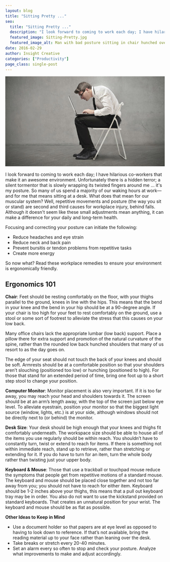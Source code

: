 ```yaml
---
layout: blog
title: "Sitting Pretty ..."
seo:
  title: "Sitting Pretty ..."
  description: "I look forward to coming to work each day; I have hilarious co-workers that make it an awesome environment. Unfortunately there is a hidden terror; a silent tormentor that is slowly wrapping its twisted fingers around me... it's my posture."
  featured_image: Sitting-Pretty.jpg
  featured_image_alt: Man with bad posture sitting in chair hunched over laptop
date: 2016-02-29
author: Insight Creative
categories: ["Productivity"]
page_class: single-post
---
```


![Man with bad posture sitting in chair hunched over laptop](Sitting-Pretty.jpg)

I look forward to coming to work each day; I have hilarious co-workers that make it an awesome environment. Unfortunately there is a hidden terror; a silent tormentor that is slowly wrapping its twisted fingers around me ... it's my posture. So many of us spend a majority of our waking hours at work—and for me that means sitting at a desk. What does that mean for our muscular system? Well, repetitive movements and posture (the way you sit or stand) are second and third causes for workplace injury, behind falls. Although it doesn't seem like these small adjustments mean anything, it can make a difference for your daily and long-term health.

Focusing and correcting your posture can initiate the following:

- Reduce headaches and eye strain
- Reduce neck and back pain
- Prevent bursitis or tendon problems from repetitive tasks
- Create more energy

So now what? Read these workplace remedies to ensure your environment is ergonomically friendly.

## Ergonomics 101

**Chair**: Feet should be resting comfortably on the floor, with your thighs parallel to the ground, knees in line with the hips. This means that the bend in your knee and the bend in your hip should be at a 90-degree angle. If your chair is too high for your feet to rest comfortably on the ground, use a stool or some sort of footrest to alleviate the stress that this causes on your low back.

Many office chairs lack the appropriate lumbar (low back) support. Place a pillow there for extra support and promotion of the natural curvature of the spine, rather than the rounded low back hunched shoulders that many of us resort to as the day goes on.

The edge of your seat should not touch the back of your knees and should be soft. Armrests should be at a comfortable position so that your shoulders aren’t slouching (positioned too low) or hunching (positioned to high).
For those that stand for an extended period of time, bring one foot up to a short step stool to change your position.

**Computer Monitor**: Monitor placement is also very important. If it is too far away, you may reach your head and shoulders towards it. The screen should be at an arm’s length away, with the top of the screen just below eye level. To alleviate eyestrain, position your monitor so that the biggest light source (window, lights, etc.) is at your side, although windows should not be directly next to (or behind) the monitor.

**Desk Size**: Your desk should be high enough that your knees and thighs fit comfortably underneath. The workspace size should be able to house all of the items you use regularly should be within reach. You shouldn’t have to constantly turn, twist or extend to reach for items. If there is something not within immediate reach, stand up to retrieve, rather than stretching or extending for it. If you do have to turn for an item, turn the whole body rather than twisting just your upper body.

**Keyboard & Mouse**: Those that use a trackball or touchpad mouse reduce the symptoms that people get from repetitive motions of a standard mouse. The keyboard and mouse should be placed close together and not too far away from you; you should not have to reach for either item. Keyboard should be 1-2 inches above your thighs, this means that a pull out keyboard tray may be in order. You also do not want to use the kickstand provided on standard keyboards. That creates an unnatural position for your wrist. The keyboard and mouse should be as flat as possible.

**Other Ideas to Keep in Mind**

- Use a document holder so that papers are at eye level as opposed to having to look down to reference. If that’s not available, bring the reading material up to your face rather than leaning over the desk.
- Take breaks or stretch every 20-40 minutes.
- Set an alarm every so often to stop and check your posture. Analyze what improvements to make and adjust accordingly.

